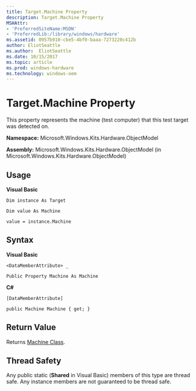 ```yaml
---
title: Target.Machine Property
description: Target.Machine Property
MSHAttr:
- 'PreferredSiteName:MSDN'
- 'PreferredLib:/library/windows/hardware'
ms.assetid: 0957b910-cbe5-4bf0-baaa-7273220c412b
author: EliotSeattle
ms.author:  EliotSeattle
ms.date: 10/15/2017
ms.topic: article
ms.prod: windows-hardware
ms.technology: windows-oem
---
```


# Target.Machine Property


This property represents the machine (test computer) that this test target was detected on.

**Namespace:** Microsoft.Windows.Kits.Hardware.ObjectModel

**Assembly:** Microsoft.Windows.Kits.Hardware.ObjectModel (in Microsoft.Windows.Kits.Hardware.ObjectModel)

## <span id="Usage"></span><span id="usage"></span><span id="USAGE"></span>Usage


**Visual Basic**

`Dim instance As Target`

`Dim value As Machine`

`value = instance.Machine`

## <span id="Syntax"></span><span id="syntax"></span><span id="SYNTAX"></span>Syntax


**Visual Basic**

`<DataMemberAttribute> _`

`Public Property Machine As Machine`

**C#**

`[DataMemberAttribute]`

`public Machine Machine { get; }`

## <span id="Return_Value"></span><span id="return_value"></span><span id="RETURN_VALUE"></span>Return Value


Returns [Machine Class](machine-class.md).

## <span id="Thread_Safety"></span><span id="thread_safety"></span><span id="THREAD_SAFETY"></span>Thread Safety


Any public static (**Shared** in Visual Basic) members of this type are thread safe. Any instance members are not guaranteed to be thread safe.

 

 






